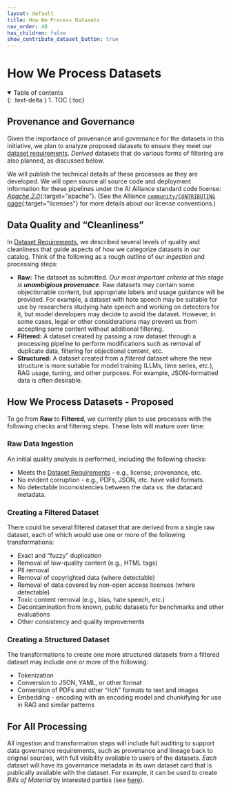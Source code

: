 ```yaml
---
layout: default
title: How We Process Datasets
nav_order: 40
has_children: false
show_contribute_dataset_button: true
---
```


# How We Process Datasets

<details open markdown="block">
  <summary>
    Table of contents
  </summary>
  {: .text-delta }
1. TOC
{:toc}
</details>

<!--
  Possible tools:
  1. Dolma Toolkit
  2. DPK
  3. Various "guardian" tools
-->

## Provenance and Governance

Given the importance of provenance and governance for the datasets in this initiative, we plan to analyze proposed datasets to ensure they meet our [dataset requirements]({{site.baseurl}}/dataset-requirements). _Derived_ datasets that do various forms of filtering are also planned, as discussed below.

We will publish the technical details of these processes as they are developed. We will open source all source code and deployment information for these pipelines under the AI Alliance standard code license: [_Apache 2.0_](https://spdx.org/licenses/Apache-2.0){:target="apache"}. (See the Alliance [`community/CONTRIBUTING` page](https://github.com/The-AI-Alliance/community/blob/main/CONTRIBUTING.md#licenses){:target="licenses"} for more details about our license conventions.)

## Data Quality and &ldquo;Cleanliness&rdquo;

In [Dataset Requirements]({{site.baseurl}}/dataset-requirements), we described several levels of quality and cleanliness that guide aspects of how we categorize datasets in our catalog. Think of the following as a rough outline of our _ingestion_ and processing steps:

* **Raw:** The dataset as submitted. _Our most important criteria at this stage is **unambigious provenance**._ Raw datasets may contain some objectionable content, but appropriate labels and usage guidance will be provided. For example, a dataset with hate speech may be suitable for use by researchers studying hate speech and working on detectors for it, but model developers may decide to avoid the dataset. However, in some cases, legal or other considerations may prevent us from accepting some content without additional filtering.
* **Filtered:** A dataset created by passing a _raw_ dataset through a processing pipeline to perform modifications such as removal of duplicate data, filtering for objectional content, etc.
* **Structured:** A dataset created from a _filtered_ dataset where the new structure is more suitable for model training (LLMs, time series, etc.), RAG usage, tuning, and other purposes. For example, JSON-formatted data is often desirable. 

## How We Process Datasets - Proposed

To go from **Raw** to **Filtered**, we currently plan to use processes with the following checks and filtering steps. These lists will mature over time:

### Raw Data Ingestion

An initial quality analysis is performed, including the following checks:

* Meets the [Dataset Requirements]({{site.baseurl}}/dataset-requirements) - e.g., license, provenance, etc.
* No evident corruption - e.g., PDFs, JSON, etc. have valid formats.
* No detectable inconsistencies between the data vs. the datacard metadata.

### Creating a Filtered Dataset 

There could be several filtered dataset that are derived from a single raw dataset, each of which would use one or more of the following transformations:

* Exact and &ldquo;fuzzy&rdquo; duplication
* Removal of low-quality content (e.g., HTML tags)
* PII removal
* Removal of copyrighted data (where detectable)
* Removal of data covered by non-open access licenses (where detectable)
* Toxic content removal (e.g., bias, hate speech, etc.)
* Decontamination from known, public datasets for benchmarks and other evaluations
* Other consistency and quality improvements

### Creating a Structured Dataset

The transformations to create one more structured datasets from a filtered dataset may include one or more of the following:

* Tokenization
* Conversion to JSON, YAML, or other format
* Conversion of PDFs and other &ldquo;rich&rdquo; formats to text and images
* Embedding - encoding with an encoding model and chunkifying for use in RAG and similar patterns

## For All Processing

All ingestion and transformation steps will include full auditing to support data governance requirements, such as provenance and lineage back to original sources, with full visibility available to users of the datasets. _Each_ dataset will have its governance metadata in its own dataset card that is publically available with the dataset. For example, it can be used to create _Bills of Material_ by interested parties (see [here]({{site.baseurl}}/references/#ai-bom)).
